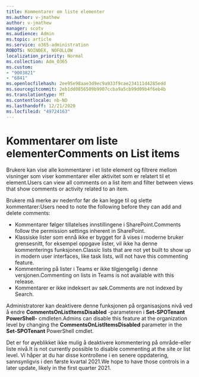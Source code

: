```yaml
---
title: Kommentarer om liste elementer
ms.author: v-jmathew
author: v-jmathew
manager: scotv
ms.audience: Admin
ms.topic: article
ms.service: o365-administration
ROBOTS: NOINDEX, NOFOLLOW
localization_priority: Normal
ms.collection: Adm_O365
ms.custom:
- "9003821"
- "6841"
ms.openlocfilehash: 2ee95e98aae3d9ec9a933f9cae234111d4285edd
ms.sourcegitcommit: 2eb1dd0856509b9907ccba9a5cb99d09b4f6eb4b
ms.translationtype: MT
ms.contentlocale: nb-NO
ms.lasthandoff: 12/21/2020
ms.locfileid: "49724163"
---
```

# <a name="comments-on-list-items"></a><span data-ttu-id="05b61-102">Kommentarer om liste elementer</span><span class="sxs-lookup"><span data-stu-id="05b61-102">Comments on List items</span></span>

<span data-ttu-id="05b61-103">Brukere kan vise alle kommentarer i et liste element og filtrere mellom visninger som viser kommentarer eller aktivitet som er relatert til et element.</span><span class="sxs-lookup"><span data-stu-id="05b61-103">Users can view all comments on a list item and filter between views that show comments or activity related to an item.</span></span>

<span data-ttu-id="05b61-104">Brukere må merke av nedenfor før de kan legge til og slette kommentarer:</span><span class="sxs-lookup"><span data-stu-id="05b61-104">Users need to note the following before they can add and delete comments:</span></span>

- <span data-ttu-id="05b61-105">Kommentarer følger tillatelses innstillingene i SharePoint.</span><span class="sxs-lookup"><span data-stu-id="05b61-105">Comments follow the permission settings inherent in SharePoint.</span></span>
- <span data-ttu-id="05b61-106">Klassiske lister som ennå ikke er bygget for å vises i moderne bruker grensesnitt, for eksempel oppgave lister, vil ikke ha denne kommenterings funksjonen.</span><span class="sxs-lookup"><span data-stu-id="05b61-106">Classic lists that are not yet built to show up in modern user interfaces, like task lists, will not have this commenting feature.</span></span>
- <span data-ttu-id="05b61-107">Kommentering på lister i Teams er ikke tilgjengelig i denne versjonen.</span><span class="sxs-lookup"><span data-stu-id="05b61-107">Commenting on lists in Teams is not available with this release.</span></span>
- <span data-ttu-id="05b61-108">Kommentarer er ikke indeksert av søk.</span><span class="sxs-lookup"><span data-stu-id="05b61-108">Comments are not indexed by Search.</span></span>

<span data-ttu-id="05b61-109">Administratorer kan deaktivere denne funksjonen på organisasjons nivå ved å endre **CommentsOnListItemsDisabled** -parameteren i **Set-SPOTenant PowerShell-** cmdleten.</span><span class="sxs-lookup"><span data-stu-id="05b61-109">Admins can disable this feature at the organization level by changing the **CommentsOnListItemsDisabled** parameter in the **Set-SPOTenant** PowerShell cmdlet.</span></span>

<span data-ttu-id="05b61-110">Det er for øyeblikket ikke mulig å deaktivere kommentering på område-eller liste nivå.</span><span class="sxs-lookup"><span data-stu-id="05b61-110">It is not currently possible to disable commenting at the site or list level.</span></span> <span data-ttu-id="05b61-111">Vi håper at du har disse kontrollene i en senere oppdatering, sannsynligvis i den første kvartal 2021.</span><span class="sxs-lookup"><span data-stu-id="05b61-111">We hope to have those controls in a later update, likely in the first quarter 2021.</span></span>
